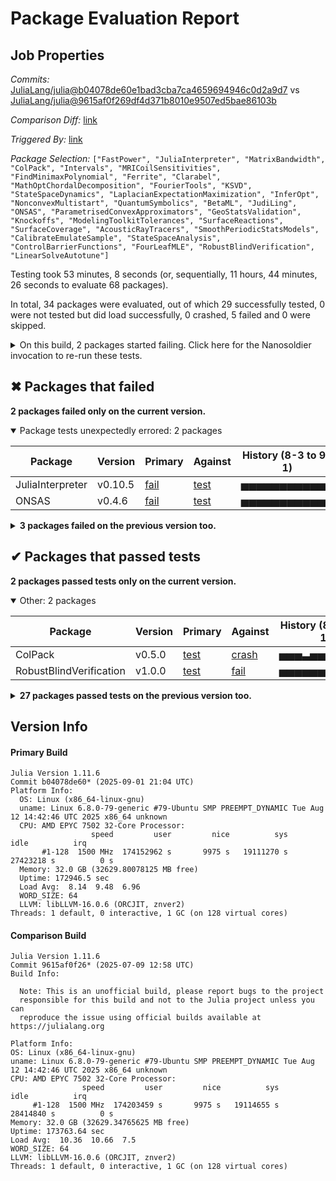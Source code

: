 # Package Evaluation Report

## Job Properties

*Commits:* [JuliaLang/julia@b04078de60e1bad3cba7ca4659694946c0d2a9d7](https://github.com/JuliaLang/julia/commit/b04078de60e1bad3cba7ca4659694946c0d2a9d7) vs [JuliaLang/julia@9615af0f269df4d371b8010e9507ed5bae86103b](https://github.com/JuliaLang/julia/commit/9615af0f269df4d371b8010e9507ed5bae86103b)

*Comparison Diff:* [link](https://github.com/JuliaLang/julia/compare/9615af0f269df4d371b8010e9507ed5bae86103b...b04078de60e1bad3cba7ca4659694946c0d2a9d7)

*Triggered By:* [link](https://github.com/JuliaLang/julia/pull/59336#issuecomment-3249081502)

*Package Selection:* `["FastPower", "JuliaInterpreter", "MatrixBandwidth", "ColPack", "Intervals", "MRICoilSensitivities", "FindMinimaxPolynomial", "Ferrite", "Clarabel", "MathOptChordalDecomposition", "FourierTools", "KSVD", "StateSpaceDynamics", "LaplacianExpectationMaximization", "InferOpt", "NonconvexMultistart", "QuantumSymbolics", "BetaML", "JudiLing", "ONSAS", "ParametrisedConvexApproximators", "GeoStatsValidation", "Knockoffs", "ModelingToolkitTolerances", "SurfaceReactions", "SurfaceCoverage", "AcousticRayTracers", "SmoothPeriodicStatsModels", "CalibrateEmulateSample", "StateSpaceAnalysis", "ControlBarrierFunctions", "FourLeafMLE", "RobustBlindVerification", "LinearSolveAutotune"]`

Testing took 53 minutes, 8 seconds (or, sequentially, 11 hours, 44 minutes, 26 seconds to evaluate 68 packages).

In total, 34 packages were evaluated, out of which 29 successfully tested, 0 were not tested but did load successfully, 0 crashed, 5 failed and 0 were skipped.


<details><summary>On this build, 2 packages started failing. Click here for the Nanosoldier invocation to re-run these tests.</summary>
<p>

```
@nanosoldier `runtests(["JuliaInterpreter", "ONSAS"])`
```

</p>
</details>


## ✖ Packages that failed

**2 packages failed only on the current version.**

<details open><summary>Package tests unexpectedly errored: 2 packages</summary>
<p>


| Package | Version | Primary | Against | History (8-3 to 9-1) |
| ------- | ------- | ------- | ------- | ------- |
| JuliaInterpreter | v0.10.5 | [fail](https://s3.amazonaws.com/julialang-reports/nanosoldier/pkgeval/by_hash/b04078d_vs_9615af0/JuliaInterpreter.primary.log) | [test](https://s3.amazonaws.com/julialang-reports/nanosoldier/pkgeval/by_hash/b04078d_vs_9615af0/JuliaInterpreter.against.log) | <span class="history">▅▅▅▅▅▅▅▅▅▅▅▅</span> |
| ONSAS | v0.4.6 | [fail](https://s3.amazonaws.com/julialang-reports/nanosoldier/pkgeval/by_hash/b04078d_vs_9615af0/ONSAS.primary.log) | [test](https://s3.amazonaws.com/julialang-reports/nanosoldier/pkgeval/by_hash/b04078d_vs_9615af0/ONSAS.against.log) | <span class="history">▅▅▅▅▅▅▅▅▅▅▅▅</span> |

</p>
</details>


<details><summary><strong>3 packages failed on the previous version too.</strong></summary>
<p>

<details open><summary>Package fails to precompile: 1 packages</summary>
<p>


| Package | History (8-3 to 9-1) |
| ------- | ------- |
| [LinearSolveAutotune v1.8.0](https://s3.amazonaws.com/julialang-reports/nanosoldier/pkgeval/by_hash/b04078d_vs_9615af0/LinearSolveAutotune.primary.log) | <span class="history">▇▇▇▇▇▇▇▇▇▇</span> |

</p>
</details>

<details open><summary>Package has test failures: 1 packages</summary>
<p>


| Package | History (8-3 to 9-1) |
| ------- | ------- |
| [Intervals v1.10.0](https://s3.amazonaws.com/julialang-reports/nanosoldier/pkgeval/by_hash/b04078d_vs_9615af0/Intervals.primary.log) | <span class="history">▅▅▅▅▅▅▅▅▅▅▅▇</span> |

</p>
</details>

<details open><summary>Test log exceeded the size limit: 1 packages</summary>
<p>


| Package | History (8-3 to 9-1) |
| ------- | ------- |
| [NonconvexMultistart v0.1.3](https://s3.amazonaws.com/julialang-reports/nanosoldier/pkgeval/by_hash/b04078d_vs_9615af0/NonconvexMultistart.primary.log) | <span class="history">▅▅▅▅▅▅▅▅▅▅▅▇</span> |

</p>
</details>


</p>
</details>


## ✔ Packages that passed tests

**2 packages passed tests only on the current version.**

<details open><summary>Other: 2 packages</summary>
<p>


| Package | Version | Primary | Against | History (8-3 to 9-1) |
| ------- | ------- | ------- | ------- | ------- |
| ColPack | v0.5.0 | [test](https://s3.amazonaws.com/julialang-reports/nanosoldier/pkgeval/by_hash/b04078d_vs_9615af0/ColPack.primary.log) | [crash](https://s3.amazonaws.com/julialang-reports/nanosoldier/pkgeval/by_hash/b04078d_vs_9615af0/ColPack.against.log) | <span class="history">▅▅▅▃▅▅▅▅▅▃▅▅</span> |
| RobustBlindVerification | v1.0.0 | [test](https://s3.amazonaws.com/julialang-reports/nanosoldier/pkgeval/by_hash/b04078d_vs_9615af0/RobustBlindVerification.primary.log) | [fail](https://s3.amazonaws.com/julialang-reports/nanosoldier/pkgeval/by_hash/b04078d_vs_9615af0/RobustBlindVerification.against.log) | <span class="history">▅▅▅▅▅▅▅▅▅▅▅▅</span> |

</p>
</details>


<details><summary><strong>27 packages passed tests on the previous version too.</strong></summary>
<p>

<details open><summary>Other: 27 packages</summary>
<p>


| Package | History (8-3 to 9-1) |
| ------- | ------- |
| [FastPower v1.1.3](https://s3.amazonaws.com/julialang-reports/nanosoldier/pkgeval/by_hash/b04078d_vs_9615af0/FastPower.primary.log) | <span class="history">▅▅▅▅▅▅▅▅▅▅▅▅</span> |
| [FourierTools v0.4.8](https://s3.amazonaws.com/julialang-reports/nanosoldier/pkgeval/by_hash/b04078d_vs_9615af0/FourierTools.primary.log) | <span class="history">▇▇▇▇▇▇▇▇▇▇▇▇</span> |
| [Ferrite v1.1.0](https://s3.amazonaws.com/julialang-reports/nanosoldier/pkgeval/by_hash/b04078d_vs_9615af0/Ferrite.primary.log) | <span class="history">▅▅▅▅▅▅▅▅▅▅▅▅</span> |
| [SurfaceReactions v0.1.8](https://s3.amazonaws.com/julialang-reports/nanosoldier/pkgeval/by_hash/b04078d_vs_9615af0/SurfaceReactions.primary.log) | <span class="history">▇▇▇▇▅▅▅▅▅▅▅▅</span> |
| [MRICoilSensitivities v0.1.4](https://s3.amazonaws.com/julialang-reports/nanosoldier/pkgeval/by_hash/b04078d_vs_9615af0/MRICoilSensitivities.primary.log) | <span class="history">▇▅▇▅▅▅▅▅▅▅▅▇</span> |
| [InferOpt v0.7.1](https://s3.amazonaws.com/julialang-reports/nanosoldier/pkgeval/by_hash/b04078d_vs_9615af0/InferOpt.primary.log) | <span class="history">▃▃▃▃▃▃▃▃▃▃▅▅</span> |
| [BetaML v0.12.2](https://s3.amazonaws.com/julialang-reports/nanosoldier/pkgeval/by_hash/b04078d_vs_9615af0/BetaML.primary.log) | <span class="history">▅▅▅▅▅▅▅▅▅▅▅▅</span> |
| [GeoStatsValidation v0.3.32](https://s3.amazonaws.com/julialang-reports/nanosoldier/pkgeval/by_hash/b04078d_vs_9615af0/GeoStatsValidation.primary.log) | <span class="history">▇▇▇▇▅▅▅▅▅▅▅▇</span> |
| [JudiLing v0.12.0](https://s3.amazonaws.com/julialang-reports/nanosoldier/pkgeval/by_hash/b04078d_vs_9615af0/JudiLing.primary.log) | <span class="history">missing</span> |
| [QuantumSymbolics v0.4.11](https://s3.amazonaws.com/julialang-reports/nanosoldier/pkgeval/by_hash/b04078d_vs_9615af0/QuantumSymbolics.primary.log) | <span class="history">▅▅▅▅▅▅▅▅▅▅▅▅</span> |
| [Clarabel v0.11.0](https://s3.amazonaws.com/julialang-reports/nanosoldier/pkgeval/by_hash/b04078d_vs_9615af0/Clarabel.primary.log) | <span class="history">▇▇▇▇▇▇▇▇▇▇▇▇</span> |
| [FindMinimaxPolynomial v0.4.0](https://s3.amazonaws.com/julialang-reports/nanosoldier/pkgeval/by_hash/b04078d_vs_9615af0/FindMinimaxPolynomial.primary.log) | <span class="history">▇▇▅▇▇▇▇▅▇▇▇▇</span> |
| [KSVD v1.13.5](https://s3.amazonaws.com/julialang-reports/nanosoldier/pkgeval/by_hash/b04078d_vs_9615af0/KSVD.primary.log) | <span class="history">▇▇▇▇▅▅▅▅▅▅▅▇</span> |
| [ParametrisedConvexApproximators v0.4.0](https://s3.amazonaws.com/julialang-reports/nanosoldier/pkgeval/by_hash/b04078d_vs_9615af0/ParametrisedConvexApproximators.primary.log) | <span class="history">▅▅▅▅▅▅▅▅▅▅▅▅</span> |
| [FourLeafMLE v1.0.1](https://s3.amazonaws.com/julialang-reports/nanosoldier/pkgeval/by_hash/b04078d_vs_9615af0/FourLeafMLE.primary.log) | <span class="history">▇▇▇▇▅▅▅▅▅▅▅▇</span> |
| [StateSpaceDynamics v0.2.0](https://s3.amazonaws.com/julialang-reports/nanosoldier/pkgeval/by_hash/b04078d_vs_9615af0/StateSpaceDynamics.primary.log) | <span class="history">▅▅▅▅▅▅▅▅▅▅▅▅</span> |
| [StateSpaceAnalysis v0.2.0](https://s3.amazonaws.com/julialang-reports/nanosoldier/pkgeval/by_hash/b04078d_vs_9615af0/StateSpaceAnalysis.primary.log) | <span class="history">▇▅▅▅▅▅▅▅▅▅▅▇</span> |
| [SurfaceCoverage v0.1.3](https://s3.amazonaws.com/julialang-reports/nanosoldier/pkgeval/by_hash/b04078d_vs_9615af0/SurfaceCoverage.primary.log) | <span class="history">▇▇▇▇▅▅▅▅▅▅▅▅</span> |
| [AcousticRayTracers v0.3.1](https://s3.amazonaws.com/julialang-reports/nanosoldier/pkgeval/by_hash/b04078d_vs_9615af0/AcousticRayTracers.primary.log) | <span class="history">▅▅▅▅▅▅▅▅▅▅▅▅</span> |
| [Knockoffs v2.0.3](https://s3.amazonaws.com/julialang-reports/nanosoldier/pkgeval/by_hash/b04078d_vs_9615af0/Knockoffs.primary.log) | <span class="history">▅▅▅▅▅▅▅▅▅▅▅▅</span> |
| [SmoothPeriodicStatsModels v2.0.3](https://s3.amazonaws.com/julialang-reports/nanosoldier/pkgeval/by_hash/b04078d_vs_9615af0/SmoothPeriodicStatsModels.primary.log) | <span class="history">▅▅▅▅▅▅▅▅▅▅▅▅</span> |
| [CalibrateEmulateSample v0.7.0](https://s3.amazonaws.com/julialang-reports/nanosoldier/pkgeval/by_hash/b04078d_vs_9615af0/CalibrateEmulateSample.primary.log) | <span class="history">▅▅▅▅▅▅▅▅▅▅▅▅</span> |
| [ControlBarrierFunctions v0.1.0](https://s3.amazonaws.com/julialang-reports/nanosoldier/pkgeval/by_hash/b04078d_vs_9615af0/ControlBarrierFunctions.primary.log) | <span class="history">▅▅▅▅▅▅▅▅▅▅▅▅</span> |
| [MatrixBandwidth v0.1.3](https://s3.amazonaws.com/julialang-reports/nanosoldier/pkgeval/by_hash/b04078d_vs_9615af0/MatrixBandwidth.primary.log) | <span class="history">▅▅▅▅▅▅▅▅▅▅▅▇</span> |
| [ModelingToolkitTolerances v0.7.0](https://s3.amazonaws.com/julialang-reports/nanosoldier/pkgeval/by_hash/b04078d_vs_9615af0/ModelingToolkitTolerances.primary.log) | <span class="history">▅▅▅▅▅▅▅▅▅▅</span> |
| [LaplacianExpectationMaximization v0.1.0](https://s3.amazonaws.com/julialang-reports/nanosoldier/pkgeval/by_hash/b04078d_vs_9615af0/LaplacianExpectationMaximization.primary.log) | <span class="history">▅▅▅▅▅▅▅▅▅▅▅▅</span> |
| [MathOptChordalDecomposition v0.2.0](https://s3.amazonaws.com/julialang-reports/nanosoldier/pkgeval/by_hash/b04078d_vs_9615af0/MathOptChordalDecomposition.primary.log) | <span class="history">▅▅▅▅▅▅▇▅▅▇▅▅</span> |

</p>
</details>


</p>
</details>


## Version Info

#### Primary Build

```
Julia Version 1.11.6
Commit b04078de60* (2025-09-01 21:04 UTC)
Platform Info:
  OS: Linux (x86_64-linux-gnu)
  uname: Linux 6.8.0-79-generic #79-Ubuntu SMP PREEMPT_DYNAMIC Tue Aug 12 14:42:46 UTC 2025 x86_64 unknown
  CPU: AMD EPYC 7502 32-Core Processor: 
                  speed         user         nice          sys         idle          irq
       #1-128  1500 MHz  174152962 s       9975 s   19111270 s   27423218 s          0 s
  Memory: 32.0 GB (32629.80078125 MB free)
  Uptime: 172946.5 sec
  Load Avg:  8.14  9.48  6.96
  WORD_SIZE: 64
  LLVM: libLLVM-16.0.6 (ORCJIT, znver2)
Threads: 1 default, 0 interactive, 1 GC (on 128 virtual cores)

```

  #### Comparison Build

  ```
Julia Version 1.11.6
Commit 9615af0f26* (2025-07-09 12:58 UTC)
Build Info:

    Note: This is an unofficial build, please report bugs to the project
    responsible for this build and not to the Julia project unless you can
    reproduce the issue using official builds available at https://julialang.org

Platform Info:
  OS: Linux (x86_64-linux-gnu)
  uname: Linux 6.8.0-79-generic #79-Ubuntu SMP PREEMPT_DYNAMIC Tue Aug 12 14:42:46 UTC 2025 x86_64 unknown
  CPU: AMD EPYC 7502 32-Core Processor: 
                  speed         user         nice          sys         idle          irq
       #1-128  1500 MHz  174203459 s       9975 s   19114655 s   28414840 s          0 s
  Memory: 32.0 GB (32629.34765625 MB free)
  Uptime: 173763.64 sec
  Load Avg:  10.36  10.66  7.5
  WORD_SIZE: 64
  LLVM: libLLVM-16.0.6 (ORCJIT, znver2)
Threads: 1 default, 0 interactive, 1 GC (on 128 virtual cores)

  ```
  <!-- Generated on 2025-09-04T04:55:02.199 -->

